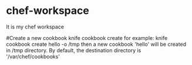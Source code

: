 chef-workspace
==============

It is my chef workspace

#Create a new cookbook
knife cookbook create <COOKBOOK>
for example: 
  knife cookbook create hello -o /tmp 
then a new cookbook 'hello' will be created in /tmp directory. 
By default, the destination directory is '/var/chef/cookbooks'
